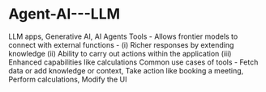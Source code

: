 # Agent-AI---LLM
LLM apps, Generative AI, AI Agents
Tools - Allows frontier models to connect with external functions  - (i) Richer responses by extending knowledge (ii) Ability to carry out actions within the application (iii) Enhanced capabilities like calculations
Common use cases of tools - Fetch data or add knowledge or context, Take action like booking a meeting, Perform calculations, Modify the UI
